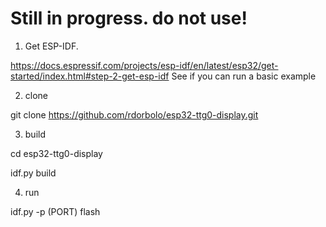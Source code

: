 # Still in progress. do not use!

1) Get ESP-IDF. 

https://docs.espressif.com/projects/esp-idf/en/latest/esp32/get-started/index.html#step-2-get-esp-idf
See if you can run a basic example

2) clone

git clone https://github.com/rdorbolo/esp32-ttg0-display.git

3) build

cd esp32-ttg0-display

idf.py build

4) run

idf.py -p (PORT) flash


